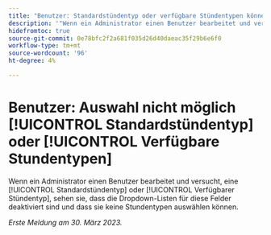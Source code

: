 ```yaml
---
title: "Benutzer: Standardstündentyp oder verfügbare Stündentypen können nicht ausgewählt werden."
description: '"Wenn ein Administrator einen Benutzer bearbeitet und versucht, einen Standardstundentyp oder Verfügbaren Stündentyp auszuwählen, werden die Dropdown-Listen für diese Felder deaktiviert und die stündlichen Typen können nicht ausgewählt werden. “'
hidefromtoc: true
source-git-commit: 0e78bfc2f2a681f035d26d40daeac35f29b6e6f0
workflow-type: tm+mt
source-wordcount: '96'
ht-degree: 4%

---
```



# Benutzer: Auswahl nicht möglich [!UICONTROL Standardstündentyp] oder [!UICONTROL Verfügbare Stundentypen]

Wenn ein Administrator einen Benutzer bearbeitet und versucht, eine [!UICONTROL Standardstündentyp] oder [!UICONTROL Verfügbarer Stündentyp], sehen sie, dass die Dropdown-Listen für diese Felder deaktiviert sind und dass sie keine Stundentypen auswählen können.

_Erste Meldung am 30. März 2023._

